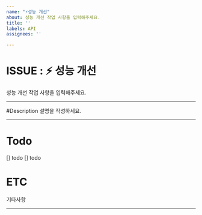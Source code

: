 ```yaml
---
name: "⚡️성능 개선"
about: 성능 개선 작업 사항을 입력해주세요.
title: ''
labels: API
assignees: ''

---
```


# ISSUE : :zap: 성능 개선
성능 개선 작업 사항을 입력해주세요.
***
#Description
설명을 작성하세요.
***
# Todo
[] todo
[] todo
# ETC
기타사항
***
